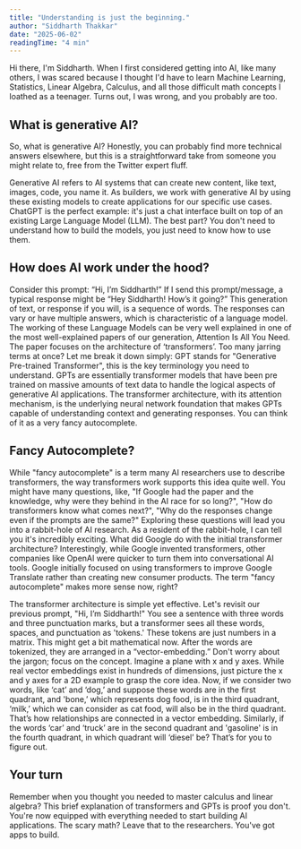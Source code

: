 ```yaml
---
title: "Understanding is just the beginning."
author: "Siddharth Thakkar"
date: "2025-06-02"
readingTime: "4 min"
---
```



Hi there, I'm Siddharth. When I first considered getting into AI, like many others, I was scared because I thought I'd have to learn Machine Learning, Statistics, Linear Algebra, Calculus, and all those difficult math concepts I loathed as a teenager. Turns out, I was wrong, and you probably are too.

## What is generative AI?

So, what is generative AI? Honestly, you can probably find more technical answers elsewhere, but this is a straightforward take from someone you might relate to, free from the Twitter expert fluff.

Generative AI refers to AI systems that can create new content, like text, images, code, you name it. As builders, we work with generative AI by using these existing models to create applications for our specific use cases. ChatGPT is the perfect example: it's just a chat interface built on top of an existing Large Language Model (LLM). The best part? You don't need to understand how to build the models, you just need to know how to use them.

## How does AI work under the hood?

Consider this prompt: “Hi, I’m Siddharth!” If I send this prompt/message, a typical response might be “Hey Siddharth! How’s it going?” This generation of text, or response if you will, is a sequence of words. The responses can vary or have multiple answers, which is characteristic of a language model. The working of these Language Models can be very well explained in one of the most well-explained papers of our generation, Attention Is All You Need. The paper focuses on the architecture of ‘transformers’. Too many jarring terms at once? Let me break it down simply: GPT stands for "Generative Pre-trained Transformer", this is the key terminology you need to understand. GPTs are essentially transformer models that have been pre trained on massive amounts of text data to handle the logical aspects of generative AI applications. The transformer architecture, with its attention mechanism, is the underlying neural network foundation that makes GPTs capable of understanding context and generating responses. You can think of it as a very fancy autocomplete.


## Fancy Autocomplete?

While "fancy autocomplete" is a term many AI researchers use to describe transformers, the way transformers work supports this idea quite well. You might have many questions, like, "If Google had the paper and the knowledge, why were they behind in the AI race for so long?", "How do transformers know what comes next?", "Why do the responses change even if the prompts are the same?" Exploring these questions will lead you into a rabbit-hole of AI research. As a resident of the rabbit-hole, I can tell you it's incredibly exciting. What did Google do with the initial transformer architecture? Interestingly, while Google invented transformers, other companies like OpenAI were quicker to turn them into conversational AI tools. Google initially focused on using transformers to improve Google Translate rather than creating new consumer products. The term "fancy autocomplete" makes more sense now, right?

The transformer architecture is simple yet effective. Let's revisit our previous prompt, "Hi, I’m Siddharth!" You see a sentence with three words and three punctuation marks, but a transformer sees all these words, spaces, and punctuation as 'tokens.' These tokens are just numbers in a matrix. This might get a bit mathematical now. After the words are tokenized, they are arranged in a “vector-embedding.” Don't worry about the jargon; focus on the concept. Imagine a plane with x and y axes. While real vector embeddings exist in hundreds of dimensions, just picture the x and y axes for a 2D example to grasp the core idea. Now, if we consider two words, like ‘cat’ and ‘dog,’ and suppose these words are in the first quadrant, and 'bone,’ which represents dog food, is in the third quadrant, ‘milk,’ which we can consider as cat food, will also be in the third quadrant. That’s how relationships are connected in a vector embedding. Similarly, if the words ‘car’ and ‘truck’ are in the second quadrant and 'gasoline' is in the fourth quadrant, in which quadrant will ‘diesel’ be? That’s for you to figure out.


## Your turn

Remember when you thought you needed to master calculus and linear algebra? This brief explanation of transformers and GPTs is proof you don't. You're now equipped with everything needed to start building AI applications. The scary math? Leave that to the researchers. You've got apps to build.


